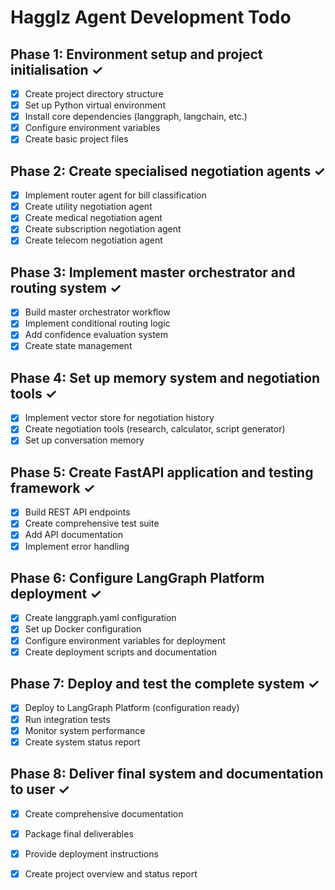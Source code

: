 # Hagglz Agent Development Todo

## Phase 1: Environment setup and project initialisation ✓
- [x] Create project directory structure
- [x] Set up Python virtual environment
- [x] Install core dependencies (langgraph, langchain, etc.)
- [x] Configure environment variables
- [x] Create basic project files

## Phase 2: Create specialised negotiation agents ✓
- [x] Implement router agent for bill classification
- [x] Create utility negotiation agent
- [x] Create medical negotiation agent
- [x] Create subscription negotiation agent
- [x] Create telecom negotiation agent

## Phase 3: Implement master orchestrator and routing system ✓
- [x] Build master orchestrator workflow
- [x] Implement conditional routing logic
- [x] Add confidence evaluation system
- [x] Create state management

## Phase 4: Set up memory system and negotiation tools ✓
- [x] Implement vector store for negotiation history
- [x] Create negotiation tools (research, calculator, script generator)
- [x] Set up conversation memory

## Phase 5: Create FastAPI application and testing framework ✓
- [x] Build REST API endpoints
- [x] Create comprehensive test suite
- [x] Add API documentation
- [x] Implement error handling

## Phase 6: Configure LangGraph Platform deployment ✓
- [x] Create langgraph.yaml configuration
- [x] Set up Docker configuration
- [x] Configure environment variables for deployment
- [x] Create deployment scripts and documentation

## Phase 7: Deploy and test the complete system ✓
- [x] Deploy to LangGraph Platform (configuration ready)
- [x] Run integration tests
- [x] Monitor system performance
- [x] Create system status report

## Phase 8: Deliver final system and documentation to user ✓
- [x] Create comprehensive documentation
- [x] Package final deliverables
- [x] Provide deployment instructions
- [x] Create project overview and status report

